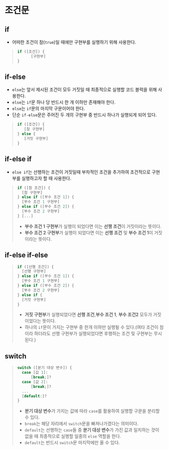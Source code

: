 # 조건문
## if
- 어떠한 조건이 참(`true`)일 때에만 구현부를 실행하기 위해 사용한다.
>```javascript
> if ([조건]) {
>       [구현부]
> }
>```
## if-else
- `else`는 앞서 제시된 조건이 모두 거짓일 때 최종적으로  실행할 코드 블럭을 위해 사용한다.
- `else`는 `if`문 하나 당 반드시 한 개 이하만 존재해야 한다.
- `else`는 `if`문의 마지막 구문이어야 한다.
- 단순 `if-else`문은 주어진 두 개의 구현부 중 반드시 하나가 실행되게 되어 있다.
>```javascript
> if ([조건]) {
>    [참 구현부]
> } else {
>    [거짓 구현부]
> }
## if-else if
- `else if`는 선행하는 조건이 거짓일때 부차적인 조건을 추가하여 조건적으로 구현부를 실행하고자 할 때 사용한다.
>```javascript
> if ([참 조건]) {
>   [참 구현부]
> } else if ([부수 조건 1]) {
>   [부수 조건 1 구현부]
> } else if ([부수 조건 2]) {
>   [부수 조건 2 구현부]
> } [...]
>```
>- **부수 조건 1 구현부**가 실행이 되었다면 이는 **선행 조건**이 거짓이라는 뜻이다.
>- **부수 조건 2 구현부**가 실행이 되었다면 이는 **선행 조건** 및 **부수 조건 1**이 거짓이라는 뜻이다.
## if-else if-else
>```javascript
> if ([선행 조건]) {
>   [선행 구현부]
> } else if ([부수 조건 1]) {
>   [부수 조건 1 구현부]
> } else if ([부수 조건 2]) {
>   [부수 조건 2 구현부]
> } else if {
>   [거짓 구현부]
> }
>```
>- **거짓 구현부**가 실행되었다면 **선행 조건**,**부수 조건 1**, **부수 조건2** 모두가 거짓이었다는 뜻이다.
>- 하나의 `if`문이 가지는 구현부 중 한개 이하만 실행될 수 있다.(여타 조건이 참이라 하더라도 선행 구현부가 실행되었다면 후행하는 조건 및 구현부는 무시된다.)
## switch
>```javascript
> switch ([분기 대상 변수]) {
>   case [값 1]:
>       [break;]?
>   case [값 2]:
>       [break;]?
>   ...
>   [default:]?
> }
>```
>- **분기 대상 변수**가 가지는 값에 따라 `case`를 활용하여 실행할 구문을 분리할 수 있다.
>- `break`는 해당 자리에서 `switch`문을 빠져나가겠다는 의미이다.
>- `default`는 선행하는 `case`들 중 **분기 대상 변수**가 가진 값과 일치하는 것이 없을 때 최종적으로 실행할 일종의 `else` 역할을 한다.
>- `default`는 반드시 `switch`문 마지막에만 올 수 있다.

